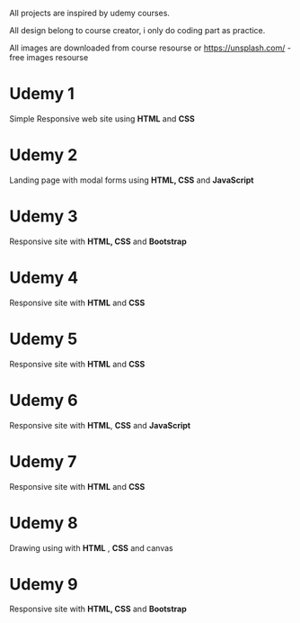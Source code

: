 All projects are inspired by udemy courses.

All design belong to course creator, i only do coding part as practice.

All images are downloaded from course resourse or https://unsplash.com/ - free images resourse

# Udemy 1
Simple Responsive web site using **HTML** and **CSS**

# Udemy 2
Landing page with modal forms using **HTML, CSS** and **JavaScript**

# Udemy 3
Responsive site with **HTML, CSS** and **Bootstrap**

# Udemy 4
Responsive site with **HTML** and **CSS**

# Udemy 5
Responsive site with **HTML** and **CSS**

# Udemy 6
Responsive site with **HTML**, **CSS** and **JavaScript**

# Udemy 7
Responsive site with **HTML** and **CSS**

# Udemy 8
Drawing using with **HTML** , **CSS** and canvas

# Udemy 9
Responsive site with **HTML, CSS** and **Bootstrap**


